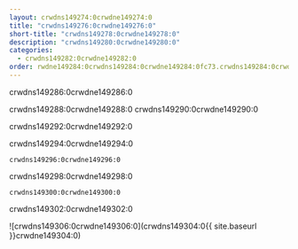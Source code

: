 ```yaml
---
layout: crwdns149274:0crwdne149274:0
title: "crwdns149276:0crwdne149276:0"
short-title: "crwdns149278:0crwdne149278:0"
description: "crwdns149280:0crwdne149280:0"
categories:
  - crwdns149282:0crwdne149282:0
order: rwdne149284:0crwdns149284:0crwdne149284:0fc73.crwdns149284:0crwdne149284:04952946crwdns149284:0crwdne149284:0
---
```

crwdns149286:0crwdne149286:0

crwdns149288:0crwdne149288:0 crwdns149290:0crwdne149290:0

crwdns149292:0crwdne149292:0

crwdns149294:0crwdne149294:0

`crwdns149296:0crwdne149296:0`

crwdns149298:0crwdne149298:0

`crwdns149300:0crwdne149300:0`

crwdns149302:0crwdne149302:0

![crwdns149306:0crwdne149306:0](crwdns149304:0{{ site.baseurl }}crwdne149304:0)